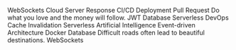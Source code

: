 WebSockets Cloud Server Response CI/CD Deployment Pull Request Do what you love and the money will follow. JWT Database Serverless
DevOps Cache Invalidation Serverless Artificial Intelligence Event-driven Architecture Docker Database Difficult roads often lead to beautiful destinations. WebSockets
